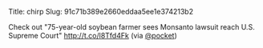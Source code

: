 Title: chirp
Slug: 91c71b389e2660eddaa5ee1e374213b2

Check out "75-year-old soybean farmer sees Monsanto lawsuit reach U.S. Supreme Court" <a href="http://t.co/l8Tfd4Fk">http://t.co/l8Tfd4Fk</a> (via <a href="http://twitter.com/pocket">@pocket</a>)

